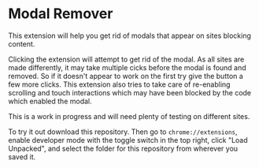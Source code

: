 # Modal Remover

This extension will help you get rid of modals that appear on sites blocking content.

Clicking the extension will attempt to get rid of the modal.  As all sites are made differently, it may take multiple cicks before the modal is found and removed.  So if it doesn't appear to work on the first try give the button a few more clicks.  This extension also tries to take care of re-enabling scrolling and touch interactions which may have been blocked by the code which enabled the modal.

This is a work in progress and will need plenty of testing on different sites.

To try it out download this repository.  Then go to `chrome://extensions`, enable developer mode with the toggle switch in the top right, click "Load Unpacked", and select the folder for this repository from wherever you saved it.